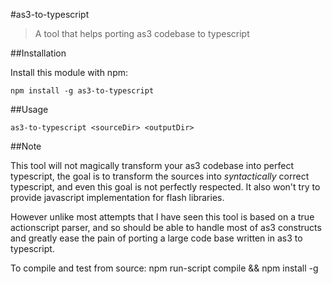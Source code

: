 #as3-to-typescript

> A tool that helps porting as3 codebase to typescript


##Installation

Install this module with npm: 

```
npm install -g as3-to-typescript
```

##Usage

```
as3-to-typescript <sourceDir> <outputDir>
```

##Note

This tool will not magically transform your as3 codebase into perfect typescript, the goal is to transform the sources into *syntactically* correct typescript, and even this goal is not perfectly respected. It also won't try to provide javascript implementation for flash libraries.

However unlike most attempts that I have seen this tool is based on a true actionscript parser, and so should be able to handle most of as3 constructs and greatly ease the pain of porting a large code base written in as3 to typescript.

To compile and test from source:
npm run-script compile && npm install -g